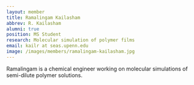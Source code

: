 ```yaml
---
layout: member
title: Ramalingam Kailasham
abbrev: R. Kailasham
alumni: true
position: MS Student
research: Molecular simulation of polymer films
email: kailr at seas.upenn.edu
image: /images/members/ramalingam-kailasham.jpg
---
```


Ramalingam is a chemical engineer working on molecular simulations
of semi-dilute polymer solutions.
